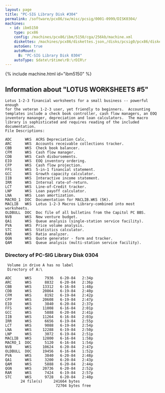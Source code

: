 ```yaml
---
layout: page
title: "PC-SIG Library Disk #304"
permalink: /software/pcx86/sw/misc/pcsig/0001-0999/DISK0304/
machines:
  - id: ibm5150
    type: pcx86
    config: /machines/pcx86/ibm/5150/cga/256kb/machine.xml
    diskettes: /machines/pcx86/diskettes.json,/disks/pcsig0/pcx86/diskettes.json
    autoGen: true
    autoMount:
      B: "PC-SIG Library Disk 0304"
    autoType: $date\r$time\rB:\rDIR\r
---
```


{% include machine.html id="ibm5150" %}

## Information about "LOTUS WORKSHEETS #5"

    Lotus 1-2-3 financial worksheets for a small business -- powerful enough
    for the veteran 1-2-3 user, yet friendly to beginners.  Accounting
    templates include a check book controller, cash flow managers, an EOQ
    inventory mananger, depreciation and loan calculators.  The macro
    library is sophisticated and requires reading of the included
    documentation.
    File Descriptions:
    
    ADC      WKS  ACRS Depreciation Calc.
    ARC      WKS  Accounts receivable collections tracker.
    CBB      WKS  Check book balancer.
    CFM      WKS  Cash flow manager.
    CDB      WKS  Cash disbursements.
    EIO      WKS  EOQ inventory ordering.
    CFP      WKS  Cash flow projection.
    FFS      WKS  5-in-1 financial statement.
    GCC      WKS  Growth capacity calculator.
    IIB      WKS  Interactive income statement.
    IRR      WKS  Internal rate-of-return.
    LCT      WKS  Line-of-Credit tracker.
    LNP      WKS  Loan payoff calculator.
    LNA      WKS  Loan amortization.
    MACRO_1  DOC  Documentation for MACLIB.WKS (5K).
    MACLIB   WKS  Lotus 1-2-3 Macros Library-combined into most worksheets.
    OLDBULL  DOC  Doc file of all bulletins from the Capitol PC BBS.
    NVB      WKS  New venture budget.
    QA1      WKS  Queue analysis (single-station service facility).
    PVA      WKS  Price volume analysis.
    STC      WKS  Statistics calculator.
    RAR      WKS  Ratio analyzer.
    QGN      WKS  Quote generator - form and tracker.
    QAM      WKS  Queue analysis (multi-station service facility).

### Directory of PC-SIG Library Disk 0304

     Volume in drive A has no label
     Directory of A:\

    ADC      WKS      7936   6-20-84   2:34p
    ARC      WKS      8832   6-20-84   2:36p
    CBB      WKS     13312   6-16-84   1:48p
    CDB      WKS     20864   6-19-84   2:40p
    CFM      WKS      8192   6-19-84   2:42p
    CFP      WKS     20608   6-19-84   2:47p
    EIO      WKS      3840   6-20-84   2:37p
    FFS      WKS     11008   6-16-84   2:01p
    GCC      WKS      5888   6-20-84   2:41p
    IIB      WKS     11264   6-16-84   2:03p
    IRR      WKS      6656   6-19-84   2:55p
    LCT      WKS      9088   6-19-84   2:54p
    LNA      WKS     12288   6-19-84   2:50p
    LNP      WKS      3072   6-19-84   2:51p
    MACLIB   WKS     12800   6-16-84   1:58p
    MACRO_1  DOC      5120   6-16-84   1:54p
    NVB      WKS     10624   6-20-84   2:47p
    OLDBULL  DOC     19456   6-16-84   1:52p
    PVA      WKS      3840   6-20-84   2:48p
    QA1      WKS      3200   6-20-84   2:43p
    QAM      WKS      5888   6-20-84   2:44p
    QGN      WKS     20736   6-20-84   2:52p
    RAR      WKS      7424   6-19-84   2:57p
    STC      WKS      9728   6-20-84   2:40p
           24 file(s)     241664 bytes
                           72704 bytes free
